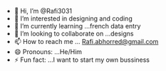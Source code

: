 - 👋 Hi, I’m @Rafi3031
- 👀 I’m interested in designing and coding
- 🌱 I’m currently learning ...french data entry
- 💞️ I’m looking to collaborate on ...designs
- 📫 How to reach me ... Rafi.abhorred@gmail.com
- 😄 Pronouns: ...He/Him
- ⚡ Fun fact: ...I want to start my own bussiness

<!---
Rafi3031/Rafi3031 is a ✨ special ✨ repository because its `README.md` (this file) appears on your GitHub profile.
You can click the Preview link to take a look at your changes.
--->

